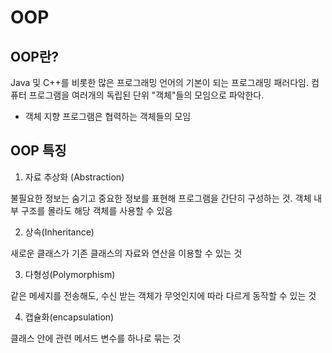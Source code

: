 # OOP

## OOP란?

Java 및 C++를 비롯한 많은 프로그래밍 언어의 기본이 되는 프로그래밍 패러다임.
컴퓨터 프로그램을 여러개의 독립된 단위 "객체"들의 모임으로 파악한다.

- 객체 지향 프로그램은 협력하는 객체들의 모임

## OOP 특징

1. 자료 추상화 (Abstraction)

불필요한 정보는 숨기고 중요한 정보를 표현해 프로그램을 간단히 구성하는 것.
객체 내부 구조를 몰라도 해당 객체를 사용할 수 있음

2. 상속(Inheritance)

새로운 클래스가 기존 클래스의 자료와 연산을 이용할 수 있는 것

3. 다형성(Polymorphism)

같은 메세지를 전송해도, 수신 받는 객체가 무엇인지에 따라 다르게 동작할 수 있는 것

4. 캡슐화(encapsulation)

클래스 안에 관련 메서드 변수를 하나로 묶는 것
